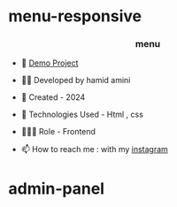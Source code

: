 # menu-responsive


<h3 align="center"> menu </h3>







- 🔗 [Demo Project]()


- 👨‍💻 Developed by hamid amini

- 📆 Created - 2024

- 🤖 Technologies Used - Html , css 

- 🕵🏻‍♀️ Role - Frontend

- 📫 How to reach me : with my [instagram](https://www.instagram.com/hamidamini-fe2024)
# admin-panel
